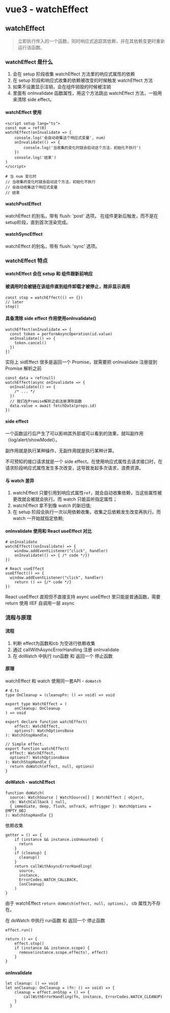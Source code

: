 # vue3 - watchEffect
## watchEffect
> 立即执行传入的一个函数，同时响应式追踪其依赖，并在其依赖变更时重新运行该函数。

### watchEffect 是什么
1. 会在 setup 阶段收集 watchEffect 方法里的响应式属性的依赖
2. 在 setup 阶段和响应式收集的依赖被改变的时候触发 watchEffect 方法
3. 如果不设置显示注销，会在组件销毁的时候被注销
4. 里面有 onInvalidate 函数属性，用这个方法跳出 watchEffect 方法，一般用来清除 side effect。

#### watchEffect 使用
```
<script setup lang="ts">
const num = ref(0)
watchEffect(onInvalidate => {
    console.log('会自动收集这个响应式变量', num)
    onInvalidate(() => {
        console.log('当收集的变化时就会启动这个方法，初始化不执行')
    })
    console.log('结束')
)
</script>

# 当 num 变化时
// 当收集的变化时就会启动这个方法，初始化不执行
// 会自动收集这个响应式变量
// 结束
```
#### watchPostEffect
watchEffect 的别名，带有 flush: 'post' 选项。
在组件更新后触发，而不是在setup阶段，直到首次渲染完成。

#### watchSyncEffect
watchEffect 的别名，带有 flush: 'sync' 选项。

### watchEffect 特点
#### watchEffect 会在 setup 和 组件跟新前响应
####  被调用时会被链在该组件直到组件卸载才被停止，除非显示调用
```
const stop = watchEffect(() => {})
// later
stop()
```
#### 具备清除 side effect 作用使用onInvalidate()
```
watchEffect(onInvalidate => {
  const token = performAsyncOperation(id.value)
  onInvalidate(() => {
    token.cancel()
  })
})
```
实际上 sidEffect 很多是返回一个 Promise，就需要把 onInvalidate 注册提到 Promise 解析之前
```
const data = ref(null)
watchEffect(async onInvalidate => {
  onInvalidate(() => {
    /* ... */
  }) 
  // 我们在Promise解析之前注册清除函数
  data.value = await fetchData(props.id)
})
```

#### side effect
一个函数运行后产生了可以影响其外部或可以看到的效果，就叫副作用（log/alert/showModel）。

副作用就是执行某种操作，无副作用就是执行某种计算。

不可预知的接口请求就是一个 side effect。在使用响应式属性去请求接口时，在请求阶段响应式属性发生多次改变，这导致发起多次请求，浪费资源。
#### 与 watch 差异
1. watchEffect 只要引用到响应式属性``ref``，就会自动收集依赖，当这些属性被更改就会被就会执行。而 watch 只能监听指定属性；
2. watchEffect 拿不到像 watch 的新旧值;
3. 在 setup 阶段会执行一次以用依赖收集，收集之后依赖发生改变再执行。而 watch 一开始就指定依赖;

#### onInvalidate 使用和 React useEffect 对比
```
# onInvalidate
watchEffect((onInvalidate) => {
    window.addEventListener("click", handler)
    onInvalidate(() => { /* code */})
})

# React useEffect
useEffect(() => {
  window.addEventListener("click", handler)
    return () => {/* code */}
})
```
React useEffect 直观但不直接支持 async
useEffect 里只能是普通函数，需要 return 使用 IIEF 自调用一层 async

### 流程与原理
#### 流程
1. 判断 effect为函数和cb 为空进行依赖收集
2. 通过 callWithAsyncErrorHandling 注册 onInvalidate
3. 在 doWatch 中执行 run函数 和 返回一个 停止函数

#### 原理
watchEffect 和 watch 使用同一套API - ``doWatch``
```
# d.ts
type OnCleanup = (cleanupFn: () => void) => void

export type WatchEffect = (
    onCleanup: OnCleanup
) => void

export declare function watchEffect(
    effect: WatchEffect,
    options?: WatchOptionsBase
): WatchStopHandle;

// Simple effect.
export function watchEffect(
  effect: WatchEffect,
  options?: WatchOptionsBase
): WatchStopHandle {
  return doWatch(effect, null, options)
}
```

#### doWatch - watchEffect
```
function doWatch(
  source: WatchSource | WatchSource[] | WatchEffect | object,
  cb: WatchCallback | null,
  { immediate, deep, flush, onTrack, onTrigger }: WatchOptions = EMPTY_OBJ
): WatchStopHandle {}
```

依赖收集
```
getter = () => {
    if (instance && instance.isUnmounted) {
      return
    }
    if (cleanup) {
      cleanup()
    }
    return callWithAsyncErrorHandling(
      source,
      instance,
      ErrorCodes.WATCH_CALLBACK,
      [onCleanup]
    )
}
```
由于 watchEffect ``return doWatch(effect, null, options)``， cb 属性为不存在。

在 doWatch 中执行 run函数 和 返回一个 停止函数
```
effect.run()

return () => {
    effect.stop()
    if (instance && instance.scope) {
      remove(instance.scope.effects!, effect)
    }
}
```

#### onInvalidate
```
let cleanup: () => void
let onCleanup: OnCleanup = (fn: () => void) => {
    cleanup = effect.onStop = () => {
        callWithErrorHandling(fn, instance, ErrorCodes.WATCH_CLEANUP)
    }
  }
```
